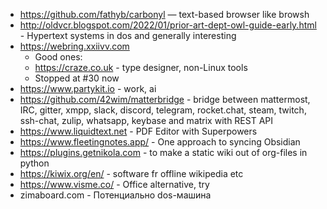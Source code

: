 - https://github.com/fathyb/carbonyl — text-based browser like browsh
- http://oldvcr.blogspot.com/2022/01/prior-art-dept-owl-guide-early.html - Hypertext systems in dos and generally interesting
- https://webring.xxiivv.com
	- Good ones:
	- https://craze.co.uk - type designer, non-Linux tools
	- Stopped at #30 now
- https://www.partykit.io - work, ai
- https://github.com/42wim/matterbridge - bridge between mattermost, IRC, gitter, xmpp, slack, discord, telegram, rocket.chat, steam, twitch, ssh-chat, zulip, whatsapp, keybase and matrix with REST API
- https://www.liquidtext.net - PDF Editor with Superpowers
- https://www.fleetingnotes.app/ - One approach to syncing Obsidian
- https://plugins.getnikola.com - to make a static wiki out of org-files in python
- https://kiwix.org/en/ - software fr offline wikipedia etc
- https://www.visme.co/ - Office alternative, try
- zimaboard.com - Потенциально dos-машина